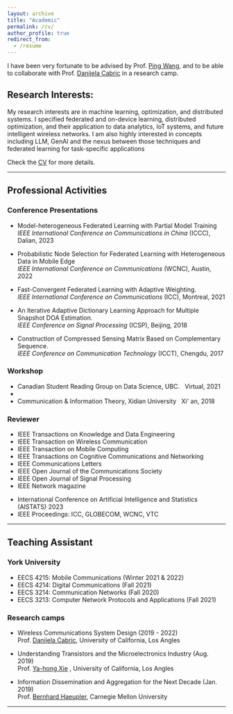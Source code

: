 ```yaml
---
layout: archive
title: "Academic"
permalink: /cv/
author_profile: true
redirect_from:
  - /resume
---
```


<!-- ## **Research Interests:** -->

I have been very fortunate to be advised by Prof. [Ping Wang](https://scholar.google.com/citations?user=3sIHxrcAAAAJ&hl=en), and to be able to collaborate with Prof. [Danijela Cabric](https://cores.ee.ucla.edu/people/danijela-cabric/) in a research camp. 

## **Research Interests:**
My research interests are in machine learning, optimization, and distributed systems. I specified federated and on-device learning, distributed optimization, and their application to data analytics, IoT systems, and future intelligent wireless networks. I am also highly interested in concepts including LLM, GenAI and the nexus between those techniques and federated learning for task-specific applications

<!-- I am highly interested in a wide range of research topics related to federated learning, including _data heterogeneity, quantization, personalization, incentive design, and byzantine resilience_, some of which have been explored during my Ph.D. study, and I am eager to learn more on those topics.<br />-->

<!--(_If you have any question regarding my research, or would like to collaborate on a relevant topic of interest and learn together, feel free to drop an email._ <br /> ) -->
Check the [CV](../files/CV_HongdaWu.pdf) for more details.

----


## **Professional Activities**
### Conference Presentations
- Model-heterogeneous Federated Learning with Partial Model Training  <br/>
_IEEE International Conference on Communications in China_ (ICCC), Dalian, 2023

- Probabilistic Node Selection for Federated Learning with Heterogeneous Data in Mobile Edge <br/>
_IEEE International Conference on Communications_ (WCNC),
Austin, 2022

- Fast-Convergent Federated Learning with Adaptive Weighting. <br/>_IEEE International Conference on Communications_ (ICC),
Montreal, 2021

- An Iterative Adaptive Dictionary Learning Approach for Multiple Snapshot DOA Estimation. <br/>_IEEE Conference on Signal Processing_ (ICSP), Beijing, 2018

- Construction of Compressed Sensing Matrix Based on Complementary Sequence. <br/>_IEEE Conference on Communication Technology_ (ICCT), Chengdu, 2017


### Workshop

- Canadian Student Reading Group on Data Science, UBC.  &nbsp; Virtual, 2021
- 
- Communication & Information Theory, Xidian University  &nbsp; Xi' an, 2018



### Reviewer  
- IEEE Transactions on Knowledge and Data Engineering
- IEEE Transaction on Wireless Communication
- IEEE Transaction on Mobile Computing 
- IEEE Transactions on Cognitive Communications and Networking 
- IEEE Communications Letters
- IEEE Open Journal of the Communications Society
- IEEE Open Journal of Signal Processing
- IEEE Network magazine
* International Conference on Artificial Intelligence and Statistics (AISTATS) 2023
* IEEE Proceedings: ICC, GLOBECOM, WCNC, VTC

-----

## **Teaching Assistant**
### York University

- EECS 4215: Mobile Communications (Winter 2021 & 2022)
- EECS 4214: Digital Communications (Fall 2021)
- EECS 3214: Communication Networks (Fall 2020)
- EECS 3213: Computer Network Protocols and Applications (Fall 2021)

### Research camps
- Wireless Communications System Design (2019 - 2022) <br/>
  Prof. [Danijela Cabric]((https://cores.ee.ucla.edu/people/danijela-cabric/)), University of California, Los Angles 

- Understanding Transistors and the Microelectronics Industry (Aug. 2019) <br/>
  Prof. [Ya-hong Xie](http://www.seas.ucla.edu/smrl/members.html) , University of California, Los Angles 

- Information Dissemination and Aggregation for the Next Decade (Jan. 2019) <br/>
  Prof. [Bernhard Haeupler](http://www.cs.cmu.edu/~haeupler/),  Carnegie Mellon University  

----

